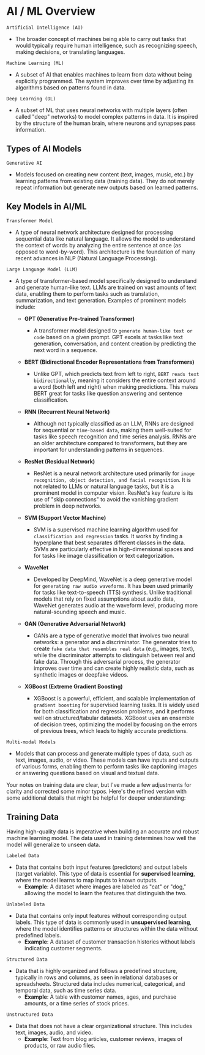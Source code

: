 # AI / ML Overview

`Artificial Intelligence (AI)`  
- The broader concept of machines being able to carry out tasks that would typically require human intelligence, such as recognizing speech, making decisions, or translating languages.

`Machine Learning (ML)`  
- A subset of AI that enables machines to learn from data without being explicitly programmed. The system improves over time by adjusting its algorithms based on patterns found in data.

`Deep Learning (DL)`  
- A subset of ML that uses neural networks with multiple layers (often called "deep" networks) to model complex patterns in data. It is inspired by the structure of the human brain, where neurons and synapses pass information.

## Types of AI Models

`Generative AI`  
- Models focused on creating new content (text, images, music, etc.) by learning patterns from existing data (training data). They do not merely repeat information but generate new outputs based on learned patterns.

## Key Models in AI/ML

`Transformer Model`  
- A type of neural network architecture designed for processing sequential data like natural language. It allows the model to understand the context of words by analyzing the entire sentence at once (as opposed to word-by-word). This architecture is the foundation of many recent advances in NLP (Natural Language Processing).

`Large Language Model (LLM)`  
- A type of transformer-based model specifically designed to understand and generate human-like text. LLMs are trained on vast amounts of text data, enabling them to perform tasks such as translation, summarization, and text generation. Examples of prominent models include:

  - **GPT (Generative Pre-trained Transformer)**  
    - A transformer model designed to `generate human-like text or code` based on a given prompt. GPT excels at tasks like text generation, conversation, and content creation by predicting the next word in a sequence.

  - **BERT (Bidirectional Encoder Representations from Transformers)**  
    - Unlike GPT, which predicts text from left to right, `BERT reads text bidirectionally`, meaning it considers the entire context around a word (both left and right) when making predictions. This makes BERT great for tasks like question answering and sentence classification.

  - **RNN (Recurrent Neural Network)**  
    - Although not typically classified as an LLM, RNNs are designed for sequential or `time-based data`, making them well-suited for tasks like speech recognition and time series analysis. RNNs are an older architecture compared to transformers, but they are important for understanding patterns in sequences.

  - **ResNet (Residual Network)**  
    - ResNet is a neural network architecture used primarily for `image recognition, object detection, and facial recognition`. It is not related to LLMs or natural language tasks, but it is a prominent model in computer vision. ResNet's key feature is its use of "skip connections" to avoid the vanishing gradient problem in deep networks.
   
  - **SVM (Support Vector Machine)**
    - SVM is a supervised machine learning algorithm used for `classification and regression` tasks. It works by finding a hyperplane that best separates different classes in the data. SVMs are particularly effective in high-dimensional spaces and for tasks like image classification or text categorization.
  
  - **WaveNet**
    - Developed by DeepMind, WaveNet is a deep generative model for `generating raw audio waveforms`. It has been used primarily for tasks like text-to-speech (TTS) synthesis. Unlike traditional models that rely on fixed assumptions about audio data, WaveNet generates audio at the waveform level, producing more natural-sounding speech and music.
  
  - **GAN (Generative Adversarial Network)**
    - GANs are a type of generative model that involves two neural networks: a generator and a discriminator. The generator tries to create `fake data that resembles real data` (e.g., images, text), while the discriminator attempts to distinguish between real and fake data. Through this adversarial process, the generator improves over time and can create highly realistic data, such as synthetic images or deepfake videos.
  
  - **XGBoost (Extreme Gradient Boosting)**
    - XGBoost is a powerful, efficient, and scalable implementation of `gradient boosting` for supervised learning tasks. It is widely used for both classification and regression problems, and it performs well on structured/tabular datasets. XGBoost uses an ensemble of decision trees, optimizing the model by focusing on the errors of previous trees, which leads to highly accurate predictions.

`Multi-modal Models`  
- Models that can process and generate multiple types of data, such as text, images, audio, or video. These models can have inputs and outputs of various forms, enabling them to perform tasks like captioning images or answering questions based on visual and textual data.

Your notes on training data are clear, but I've made a few adjustments for clarity and corrected some minor typos. Here's the refined version with some additional details that might be helpful for deeper understanding:

## Training Data

Having high-quality data is imperative when building an accurate and robust machine learning model. The data used in training determines how well the model will generalize to unseen data.

`Labeled Data`

- Data that contains both input features (predictors) and output labels (target variable). This type of data is essential for **supervised learning**, where the model learns to map inputs to known outputs.  
  - **Example**: A dataset where images are labeled as "cat" or "dog," allowing the model to learn the features that distinguish the two.

`Unlabeled Data`

- Data that contains only input features without corresponding output labels. This type of data is commonly used in **unsupervised learning**, where the model identifies patterns or structures within the data without predefined labels.  
  - **Example**: A dataset of customer transaction histories without labels indicating customer segments.

`Structured Data`

- Data that is highly organized and follows a predefined structure, typically in rows and columns, as seen in relational databases or spreadsheets. Structured data includes numerical, categorical, and temporal data, such as time series data.  
  - **Example**: A table with customer names, ages, and purchase amounts, or a time series of stock prices.

`Unstructured Data`

- Data that does not have a clear organizational structure. This includes text, images, audio, and video.
  - **Example**: Text from blog articles, customer reviews, images of products, or raw audio files.